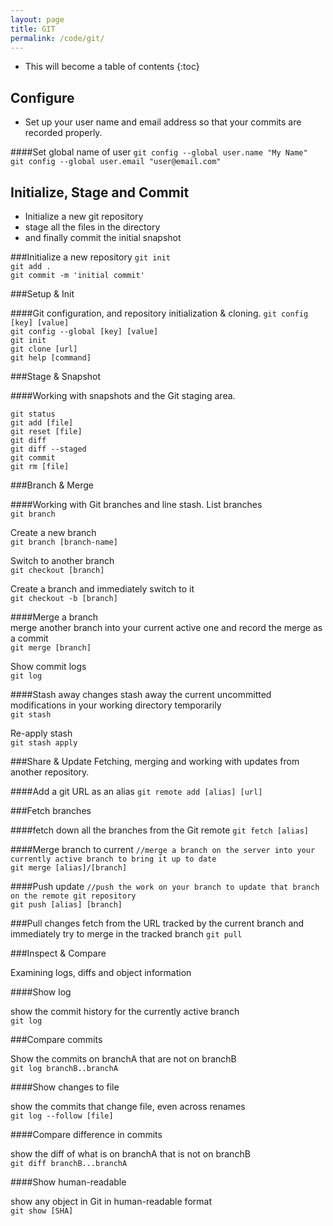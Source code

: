```yaml
---
layout: page
title: GIT
permalink: /code/git/
---
```


* This will become a table of contents
{:toc}


Configure
--------------

- Set up your user name and email address so that your commits are recorded properly.

####Set global name of user
`git config --global user.name "My Name"`  
`git config --global user.email "user@email.com"`

Initialize, Stage and Commit
--------------------------------

- Initialize a new git repository
- stage all the files in the directory 
- and finally commit the initial snapshot

###Initialize a new repository
`git init`  
`git add .`  
`git commit -m 'initial commit'`

###Setup & Init

####Git configuration, and repository initialization & cloning.
`git config [key] [value]`   
`git config --global [key] [value]`  
`git init`  
`git clone [url]`  
`git help [command]`  

###Stage & Snapshot

####Working with snapshots and the Git staging area.

`git status`   
`git add [file]`   
`git reset [file]`   
`git diff`   
`git diff --staged`   
`git commit`   
`git rm [file]`   

###Branch & Merge   

####Working with Git branches and line stash.
List branches   
`git branch`

Create a new branch   
`git branch [branch-name]`   

Switch to another branch   
`git checkout [branch]`   

Create a branch and immediately switch to it   
`git checkout -b [branch]`   

####Merge a branch   
merge another branch into your current active one and record the merge as a commit   
`git merge [branch]`   

Show commit logs   
`git log`   

####Stash away changes
stash away the current uncommitted modifications in your working directory temporarily   
`git stash`   

Re-apply stash   
`git stash apply`   

###Share & Update
Fetching, merging and working with updates from another repository.

####Add a git URL as an alias
`git remote add [alias] [url]`

###Fetch branches

####fetch down all the branches from the Git remote
`git fetch [alias]`

####Merge branch to current
`//merge a branch on the server into your currently active branch to bring it up to date`  
`git merge [alias]/[branch]`

####Push update
`//push the work on your branch to update that branch on the remote git repository`  
`git push [alias] [branch]`

###Pull changes
fetch from the URL tracked by the current branch and immediately try to merge in the tracked branch
`git pull`

###Inspect & Compare

Examining logs, diffs and object information

####Show log

show the commit history for the currently active branch   
`git log`

###Compare commits

Show the commits on branchA that are not on branchB   
`git log branchB..branchA`

####Show changes to file

show the commits that change file, even across renames   
`git log --follow [file]`

####Compare difference in commits

show the diff of what is on branchA that is not on branchB   
`git diff branchB...branchA`

####Show human-readable

show any object in Git in human-readable format   
`git show [SHA]`